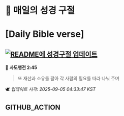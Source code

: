 # 🙏 매일의 성경 구절
# [Daily Bible verse]
## [![README에 성경구절 업데이트](https://github.com/DONGSUKA/first_test/actions/workflows/update-readme-bible.yml/badge.svg)](https://github.com/DONGSUKA/first_test/actions/workflows/update-readme-bible.yml)
<!-- START_BIBLE_VERSE -->
📖 **사도행전 2:45**
> 또 재산과 소유를 팔아 각 사람의 필요를 따라 나눠 주며

🕊️ _업데이트 시각: 2025-09-05 04:33:47 KST_
  <!-- END_BIBLE_VERSE -->
## GITHUB_ACTION
